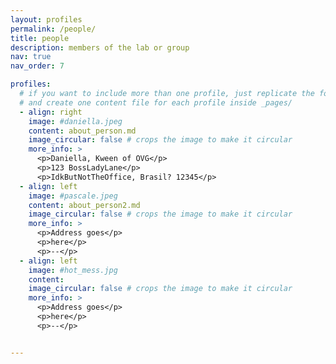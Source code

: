```yaml
---
layout: profiles
permalink: /people/
title: people
description: members of the lab or group
nav: true
nav_order: 7

profiles:
  # if you want to include more than one profile, just replicate the following block
  # and create one content file for each profile inside _pages/
  - align: right
    image: #daniella.jpeg
    content: about_person.md
    image_circular: false # crops the image to make it circular
    more_info: >
      <p>Daniella, Kween of OVG</p>
      <p>123 BossLadyLane</p>
      <p>IdkButNotTheOffice, Brasil? 12345</p>
  - align: left
    image: #pascale.jpeg
    content: about_person2.md
    image_circular: false # crops the image to make it circular
    more_info: >
      <p>Address goes</p>
      <p>here</p>
      <p>--</p>
  - align: left
    image: #hot_mess.jpg
    content:
    image_circular: false # crops the image to make it circular
    more_info: >
      <p>Address goes</p>
      <p>here</p>
      <p>--</p>


---
```


